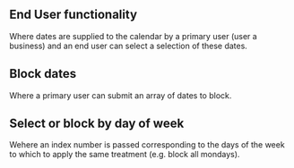 ## End User functionality
Where dates are supplied to the calendar by a primary user (user a business)
and an end user can select a selection of these dates. 

## Block dates
Where a primary user can submit an array of dates to block. 

## Select or block by day of week
Wehere an index number is passed corresponding to the days of the week to which
to apply the same treatment (e.g. block all mondays). 